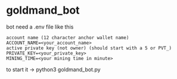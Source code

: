 # goldmand_bot

bot need a .env file like this
```
account name (12 character anchor wallet name)
ACCOUNT_NAME=<your_account_name>
active private key (not owner) (should start with a 5 or PVT_)
PRIVATE_KEY=<your_private_key>
MINING_TIME=<your mining time in minute>
```

to start it -> python3 goldmand_bot.py
